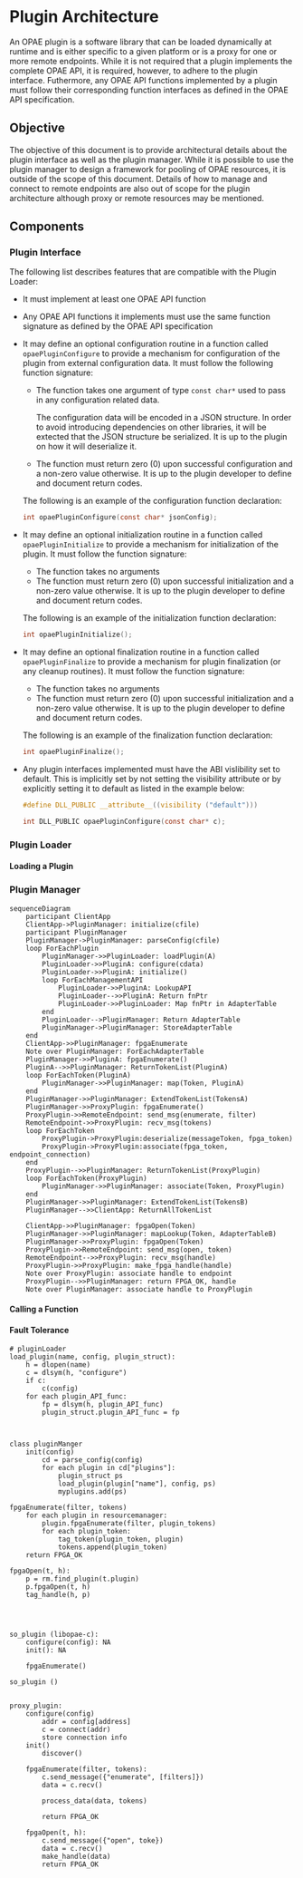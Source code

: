 # Plugin Architecture #
An OPAE plugin is a software library that can be loaded dynamically at runtime and is either specific to a given platform or is a proxy for one or more remote endpoints.
While it is not required that a plugin implements the complete OPAE API, it is required, however, to adhere to the plugin interface. Futhermore, any OPAE API functions implemented by a plugin must follow their corresponding function interfaces as defined in the OPAE API specification.

## Objective ##
The objective of this document is to provide architectural details about the plugin interface as well as the plugin manager. While it is possible to use the plugin manager to design a framework for pooling of OPAE resources, it is outside of the scope of this document. Details of how to manage and connect to remote endpoints are also out of scope for the plugin architecture although proxy or remote resources may be mentioned.

## Components ##

### Plugin Interface ###
The following list describes features that are compatible with the Plugin Loader:
* It must implement at least one OPAE API function
* Any OPAE API functions it implements must use the same function signature as defined by the OPAE API specification
* It may define an optional configuration routine in a function called `opaePluginConfigure` to provide a mechanism for configuration of the plugin from external configuration data. It must follow the following function signature:
  * The function takes one argument of type `const char*` used to pass in any configuration related data.
  
    The configuration data will be encoded in a JSON structure. In order to avoid introducing dependencies on other libraries, it will be extected that the JSON structure be serialized. It is up to the plugin on how it will deserialize it.
  * The function must return zero (0) upon successful configuration and a non-zero value otherwise. It is up to the plugin developer to define and document return codes.

  The following is an example of the configuration function declaration:
  ```C
  int opaePluginConfigure(const char* jsonConfig);
  ```

* It may define an optional initialization routine in a function called `opaePluginInitialize` to provide a mechanism for initialization of the plugin. It must follow the function signature:
  * The function takes no arguments
  * The function must return zero (0) upon successful initialization and a non-zero value otherwise. It is up to the plugin developer to define and document return codes.

  The following is an example of the initialization function declaration:
  ```C
  int opaePluginInitialize();
  ```

* It may define an optional finalization routine in a function called `opaePluginFinalize` to provide a mechanism for plugin finalization (or any cleanup routines). It must follow the function signature:
  * The function takes no arguments
  * The function must return zero (0) upon successful initialization and a non-zero value otherwise. It is up to the plugin developer to define and document return codes.

  The following is an example of the finalization function declaration:
  ```C
  int opaePluginFinalize();
  ```

* Any plugin interfaces implemented must have the ABI vislibility set to default. This is implicitly set by not setting the visibility attribute or by explicitly setting it to default as listed in the example below:
  ```C
  #define DLL_PUBLIC __attribute__((visibility ("default")))

  int DLL_PUBLIC opaePluginConfigure(const char* c);
  ```
### Plugin Loader ###

#### Loading a Plugin ####


### Plugin Manager ###

```mermaid
sequenceDiagram
    participant ClientApp
    ClientApp->PluginManager: initialize(cfile)
    participant PluginManager
    PluginManager->PluginManager: parseConfig(cfile)
    loop ForEachPlugin
        PluginManager->>PluginLoader: loadPlugin(A)
        PluginLoader->>PluginA: configure(cdata)
        PluginLoader->>PluginA: initialize()
        loop ForEachManagementAPI
            PluginLoader->>PluginA: LookupAPI
            PluginLoader-->>PluginA: Return fnPtr
            PluginLoader->>PluginLoader: Map fnPtr in AdapterTable
        end
        PluginLoader-->PluginManager: Return AdapterTable
        PluginManager->PluginManager: StoreAdapterTable
    end
    ClientApp->>PluginManager: fpgaEnumerate
    Note over PluginManager: ForEachAdapterTable
    PluginManager->>PluginA: fpgaEnumerate()
    PluginA-->>PluginManager: ReturnTokenList(PluginA)
    loop ForEachToken(PluginA)
        PluginManager->>PluginManager: map(Token, PluginA)
    end
    PluginManager->>PluginManager: ExtendTokenList(TokensA)
    PluginManager->>ProxyPlugin: fpgaEnumerate()
    ProxyPlugin->>RemoteEndpoint: send_msg(enumerate, filter)
    RemoteEndpoint->>ProxyPlugin: recv_msg(tokens)
    loop ForEachToken
        ProxyPlugin->ProxyPlugin:deserialize(messageToken, fpga_token)
        ProxyPlugin->ProxyPlugin:associate(fpga_token, endpoint_connection)
    end
    ProxyPlugin-->>PluginManager: ReturnTokenList(ProxyPlugin)
    loop ForEachToken(ProxyPlugin)
        PluginManager->>PluginManager: associate(Token, ProxyPlugin)
    end
    PluginManager->>PluginManager: ExtendTokenList(TokensB)
    PluginManager-->>ClientApp: ReturnAllTokenList

    ClientApp->>PluginManager: fpgaOpen(Token)
    PluginManager->>PluginManager: mapLookup(Token, AdapterTableB)
    PluginManager->>ProxyPlugin: fpgaOpen(Token)
    ProxyPlugin->>RemoteEndpoint: send_msg(open, token)
    RemoteEndpoint-->>ProxyPlugin: recv_msg(handle)
    ProxyPlugin->>ProxyPlugin: make_fpga_handle(handle)
    Note over ProxyPlugin: associate handle to endpoint 
    ProxyPlugin-->>PluginManager: return FPGA_OK, handle
    Note over PluginManager: associate handle to ProxyPlugin
```


#### Calling a Function ####

#### Fault Tolerance ####


```
# pluginLoader
load_plugin(name, config, plugin_struct):
    h = dlopen(name)
    c = dlsym(h, "configure")
    if c:
        c(config)
    for each plugin_API_func:
        fp = dlsym(h, plugin_API_func)
        plugin_struct.plugin_API_func = fp



class pluginManger
    init(config)
        cd = parse_config(config)
        for each plugin in cd["plugins"]:
            plugin_struct ps
            load_plugin(plugin["name"], config, ps)
            myplugins.add(ps)

fpgaEnumerate(filter, tokens)
    for each plugin in resourcemanager:
        plugin.fpgaEnumerate(filter, plugin_tokens)
        for each plugin_token:
            tag_token(plugin_token, plugin)
            tokens.append(plugin_token)
    return FPGA_OK

fpgaOpen(t, h):
    p = rm.find_plugin(t.plugin)
    p.fpgaOpen(t, h)
    tag_handle(h, p)




```

```
so_plugin (libopae-c):
    configure(config): NA
    init(): NA

    fpgaEnumerate()

so_plugin ()


proxy_plugin:
    configure(config)
        addr = config[address]
        c = connect(addr)
        store connection info
    init()
        discover()

    fpgaEnumerate(filter, tokens):
        c.send_message({"enumerate", [filters]})
        data = c.recv()

        process_data(data, tokens)

        return FPGA_OK

    fpgaOpen(t, h):
        c.send_message({"open", toke})
        data = c.recv()
        make_handle(data)
        return FPGA_OK
```
